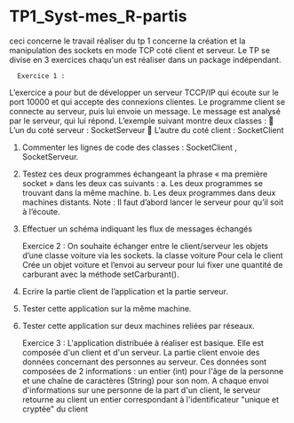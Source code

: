 # TP1_Syst-mes_R-partis

ceci concerne le travail réaliser du tp 1 concerne la création et la manipulation des sockets en mode TCP coté client et serveur. Le TP se divise en 3 exercices chaqu'un est réaliser dans un package indépendant.

      Exercice 1 :
L’exercice a pour but de développer un serveur TCCP/IP qui écoute sur le port 10000 et qui
accepte des connexions clientes. Le programme client se connecte au serveur, puis lui
envoie un message. Le message est analysé par le serveur, qui lui répond.
L’exemple suivant montre deux classes :
 L’un du coté serveur : SocketServeur
 L’autre du coté client : SocketClient
1. Commenter les lignes de code des classes : SocketClient , SocketServeur.
2. Testez ces deux programmes échangeant la phrase « ma première socket » dans les
deux cas suivants :
a. Les deux programmes se trouvant dans la même machine.
b. Les deux programmes dans deux machines distants.
Note : Il faut d’abord lancer le serveur pour qu’il soit à l’écoute.
3. Effectuer un schéma indiquant les flux de messages échangés

      Exercice 2 :
On souhaite échanger entre le client/serveur les objets d’une classe voiture via les sockets.
la classe voiture
Pour cela le client Crée un objet voiture et l’envoi au serveur pour lui fixer une quantité de
carburant avec la méthode setCarburant().
1. Ecrire la partie client de l’application et la partie serveur.
2. Tester cette application sur la même machine.
3. Tester cette application sur deux machines reliées par réseaux.


      Exercice 3 :
L'application distribuée à réaliser est basique. Elle est composée d'un client et d'un serveur.
La partie client envoie des données concernant des personnes au serveur. Ces données sont
composées de 2 informations : un entier (int) pour l'âge de la personne et une chaîne de
caractères (String) pour son nom. A chaque envoi d'informations sur une personne de la part
d'un client, le serveur retourne au client un entier correspondant à l'identificateur "unique et cryptée" du client
